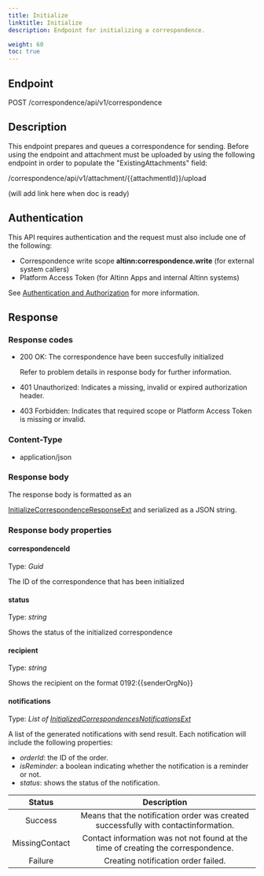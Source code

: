 ```yaml
---
title: Initialize
linktitle: Initialize
description: Endpoint for initializing a correspondence.

weight: 60
toc: true
---
```


## Endpoint

POST /correspondence/api/v1/correspondence

## Description
This endpoint prepares and queues a correspondence for sending. Before using the endpoint and attachment must be uploaded by using the following endpoint in order to populate the "ExistingAttachments" field:

/correspondence/api/v1/attachment/{{attachmentId}}/upload     

(will add link here when doc is ready)


## Authentication

This API requires authentication and the request must also include one of the following:

- Correspondence write scope __altinn:correspondence.write__ (for external system callers)
- Platform Access Token (for Altinn Apps and internal Altinn systems)

See [Authentication and Authorization](/notifications/reference/api/#authentication--authorization) for more information.

## Response

### Response codes
- 200 OK: The correspondence have been succesfully initialized

  Refer to problem details in response body for further information.
- 401 Unauthorized: Indicates a missing, invalid or expired authorization header.
- 403 Forbidden: Indicates that required scope or Platform Access Token is missing or invalid.

### Content-Type
- application/json

### Response body 
The response body is formatted as an 

[InitializeCorrespondenceResponseExt](https://docs.altinn.studio/api/correspondence/spec/#/Correspondence/post_correspondence_api_v1_correspondence)
and serialized as a JSON string.


### Response body properties

#### correspondenceId
Type: _Guid_

The ID of the correspondence that has been initialized

#### status
Type: _string_

Shows the status of the initialized correspondence

#### recipient
Type: _string_

Shows the recipient on the format 0192:{{senderOrgNo}}


#### notifications
Type: _List of [InitializedCorrespondencesNotificationsExt](https://docs.altinn.studio/api/correspondence/spec/#/Correspondence/post_correspondence_api_v1_correspondence)_

A list of the generated notifications with send result.
Each notification will include the following properties: 
  - _orderId_: the ID of the order.
  - _isReminder_: a boolean indicating whether the notification is a reminder or not.
  - _status_: shows the status of the notification.

| Status                        | Description       |
|:-----------------------------:|:-----------------:|
| Success                       | Means that the notification order was created successfully with contactinformation.|
| MissingContact                | Contact information was not not found at the time of creating the correspondence.|
| Failure                       | Creating notification order failed.|
